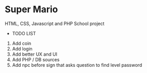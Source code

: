# Super Mario
HTML, CSS, Javascript and PHP School project

* TODO LIST
1. Add coin
2. Add login
3. Add better UX and UI
4. Add PHP / DB sources
5. Add npc before sign that asks question to find level password
